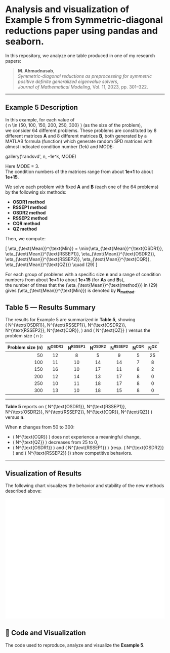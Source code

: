 # Analysis and visualization of Example 5 from Symmetric-diagonal reductions paper using pandas and seaborn.

In this repository, we analyze one table produced in one of my research papers:

> **M. Ahmadnasab**,  
> *Symmetric-diagonal reductions as preprocessing for symmetric positive definite generalized eigenvalue solvers*,  
> *Journal of Mathematical Modeling*, Vol. 11, 2023, pp. 301–322.

---

## Example 5 Description

In this example, for each value of  
\( n \in \{50, 100, 150, 200, 250, 300\} \) (as the size of the problem),  
we consider 64 different problems. These problems are constituted by 8 different matrices **A** and 8 different matrices **B**, both generated 
by a MATLAB formula (function) which generate random SPD matrices with almost indicated condition number (1ek) and MODE: 

gallery('randsvd', n, -1e^k, MODE)

Here MODE = 3.  
The condition numbers of the matrices range from about **1e+1** to about **1e+15**.

We solve each problem with fixed **A** and **B** (each one of the 64 problems) by the following six methods:

- **OSDR1 method**
- **RSSEP1 method**
- **OSDR2 method**
- **RSSEP2 method**
- **CQR method**
- **QZ method**

Then, we compute:

\[
\eta_{\text{Mean}}^{\text{Min}} = \min\{\eta_{\text{Mean}}^{\text{OSDR1}}, \eta_{\text{Mean}}^{\text{RSSEP1}}, \eta_{\text{Mean}}^{\text{OSDR2}}, \eta_{\text{Mean}}^{\text{RSSEP2}}, \eta_{\text{Mean}}^{\text{CQR}}, \eta_{\text{Mean}}^{\text{QZ}}\} \quad (29)
\]

For each group of problems with a specific size **n** and a range of condition numbers from about **1e+1** to about **1e+15** (for **A**s and **B**s),  
the number of times that the \(\eta_{\text{Mean}}^{\text{method}}\) in (29) gives \(\eta_{\text{Mean}}^{\text{Min}}\) is denoted by **N<sub>method</sub>**.

## Table 5 — Results Summary

The results for Example 5 are summarized in **Table 5**, showing  
\( N^{\text{OSDR1}}, N^{\text{RSSEP1}}, N^{\text{OSDR2}}, N^{\text{RSSEP2}}, N^{\text{CQR}}, \) and \( N^{\text{QZ}} \) versus the problem size \( n \):

| Problem size (n) | N<sup>OSDR1</sup> | N<sup>RSSEP1</sup> | N<sup>OSDR2</sup> | N<sup>RSSEP2</sup> | N<sup>CQR</sup> | N<sup>QZ</sup> |
|------------------:|:-----------------:|:------------------:|:-----------------:|:------------------:|:----------------:|:---------------:|
| 50  | 12 | 8  | 5  | 9  | 5 | 25 |
| 100 | 11 | 10 | 14 | 14 | 7 | 8  |
| 150 | 16 | 10 | 17 | 11 | 8 | 2  |
| 200 | 12 | 14 | 13 | 17 | 8 | 0  |
| 250 | 10 | 11 | 18 | 17 | 8 | 0  |
| 300 | 13 | 10 | 18 | 15 | 8 | 0  |

---

**Table 5** reports on \( N^{\text{OSDR1}}, N^{\text{RSSEP1}}, N^{\text{OSDR2}}, N^{\text{RSSEP2}}, N^{\text{CQR}}, N^{\text{QZ}} \) versus **n**.

When **n** changes from 50 to 300:
- \( N^{\text{CQR}} \) does not experience a meaningful change,
- \( N^{\text{QZ}} \) decreases from 25 to 0,
- \( N^{\text{OSDR1}} \) and \( N^{\text{RSSEP1}} \) (resp. \( N^{\text{OSDR2}} \) and \( N^{\text{RSSEP2}} \)) show competitive behaviors.

---

## Visualization of Results

The following chart visualizes the behavior and stability of the new methods described above:

![OSDR Methods Chart](figures/osdr_methods_chart.png)

## 📂 Code and Visualization

The code used to reproduce, analyze and visualize the  **Example 5**. 



